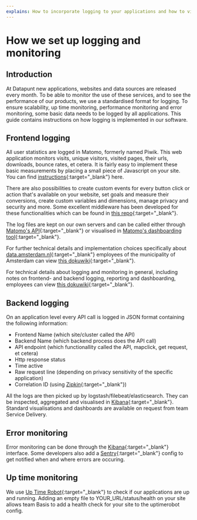 ```yaml
---
explains: How to incorporate logging to your applications and how to visualize this data
---
```


# How we set up logging and monitoring

## Introduction

At Datapunt new applications, websites and data sources are released every month. To be able to monitor the use of these services, and to see the performance of our products, we use a standardised format for logging. To ensure scalability, up time monitoring, performance monitoring and error monitoring, some basic data needs to be logged by all applications. This guide contains instructions on how logging is implemented in our software.

## Frontend logging

All user statistics are logged in Matomo, formerly named Piwik. This web application monitors visits, unique visitors, visited pages, their urls, downloads, bounce rates, et cetera. It is fairly easy to implement these basic measurements by placing a small piece of Javascript on your site. You can find [instructions](https://developer.matomo.org/guides/tracking-javascript-guide){:target="_blank"} here. 

There are also possibilities to create custom events for every button click or action that's available on your website, set goals and measure their conversions, create custom variables and dimensions, manage privacy and security and more. Some excellent middleware has been developed for these functionalities which can be found in [this repo](https://github.com/Amsterdam/matomo){:target="_blank"}. 

The log files are kept on our own servers and can be called either through [Matomo's API](https://developer.matomo.org/api-reference/reporting-api){:target="_blank"} or visualised in [Matomo's dashboarding tool](http://analytics.datapunt.amsterdam.nl){:target="_blank"}.

For further technical details and implementation choices specifically about [data.amsterdam.nl](https://data.amsterdam.nl){:target="_blank"} employees of the municipality of Amsterdam can view [this dokuwiki](https://dokuwiki.datapunt.amsterdam.nl/doku.php?id=start:toepassingen:citydata:piwik){:target="_blank"}.

For technical details about logging and monitoring in general, including notes on frontend- and backend logging, reporting and dashboarding, employees can view [this dokuwiki](https://dokuwiki.datapunt.amsterdam.nl/doku.php?id=start:datapunt:beheren:logging_en_monitoring){:target="_blank"}.

## Backend logging
On an application level every API call is logged in JSON format containing the following information:

* Frontend Name (which site/cluster called the API)
* Backend Name (which backend process does the API call)
* API endpoint (which functionallity called the API, mapclick, get request, et cetera)
* Http response status
* Time active
* Raw request line (depending on privacy sensitivity of the specific application)
* Correlation ID (using [Zipkin](https://zipkin.io/){:target="_blank"})

All the logs are then picked up by logstash/filebeat/elasticsearch. They can be inspected, aggregated and visualised in [Kibana](http://logs.data.amsterdam.nl){:target="_blank"}. Standard visualisations and dashboards are available on request from team Service Delivery.  

## Error monitoring
Error monitoring can be done through the [Kibana](http://logs.data.amsterdam.nl){:target="_blank"} interface. Some developers also add a [Sentry](https://sentry.data.amsterdam.nl){:target="_blank"} config to get notified when and where errors are occuring.

## Up time monitoring
We use [Up Time Robot](https://sentry.data.amsterdam.nl){:target="_blank"} to check if our applications are up and running. Adding an empty file to YOUR_URL/status/health on your site allows team Basis to add a health check for your site to the uptimerobot config.

